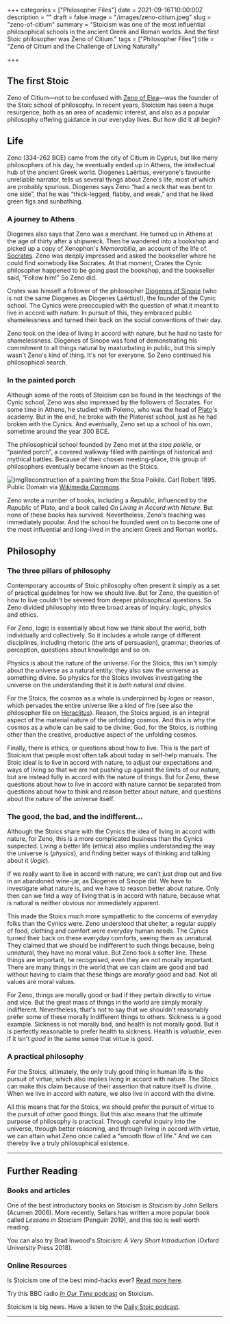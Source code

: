 +++
categories = ["Philosopher Files"]
date = 2021-09-16T10:00:00Z
description = ""
draft = false
image = "/images/zeno-citium.jpeg"
slug = "zeno-of-citium"
summary = "Stoicism was one of the most influential philosophical schools in the ancient Greek and Roman worlds. And the first Stoic philosopher was Zeno of Citium."
tags = ["Philosopher Files"]
title = "Zeno of Citium and the Challenge of Living Naturally"

+++

## The first Stoic

Zeno of Citium—not to be confused with [Zeno of Elea](/zeno-of-elea)—was the founder of the Stoic school of philosophy. In recent years,  Stoicism has seen a huge resurgence, both as an area of academic  interest, and also as a popular philosophy offering guidance in our  everyday lives. But how did it all begin?

## Life

Zeno (334-262 BCE) came from the city of Citium in Cyprus, but like many  philosophers of his day, he eventually ended up in Athens, the  intellectual hub of the ancient Greek world. Diogenes Laërtius,  everyone's favourite unreliable narrator, tells us several things about  Zeno's life, most of which are probably spurious. Diogenes says Zeno  “had a neck that was bent to one side”, that he was “thick-legged,  flabby, and weak,” and that he liked green figs and sunbathing.

### A journey to Athens

Diogenes also says that Zeno was a merchant. He turned up in Athens at the age  of thirty after a shipwreck. Then he wandered into a bookshop and picked up a copy of Xenophon's *Memorabilia*, an account of the life of [Socrates](/socrates). Zeno was deeply impressed and asked the bookseller where he could find  somebody like Socrates. At that moment, Crates the Cynic philosopher  happened to be going past the bookshop, and the bookseller said, “Follow him!” So Zeno did.

Crates was himself a follower of the philosopher [Diogenes of Sinope](/diogenes) (who is not the same Diogenes as Diogenes Laërtius!), the founder of  the Cynic school. The Cynics were preoccupied with the question of what  it meant to live in accord with nature. In pursuit of this, they  embraced public shamelessness and turned their back on the social  conventions of their day.

Zeno took on the idea of living in  accord with nature, but he had no taste for shamelessness. Diogenes of  Sinope was fond of demonstrating his commitment to all things natural by masturbating in public, but this simply wasn't Zeno's kind of thing.  It's not for everyone. So Zeno continued his philosophical search.

### In the painted porch

Although some of the roots of Stoicism can be found in the teachings of the  Cynic school, Zeno was also impressed by the followers of Socrates. For  some time in Athens, he studied with Polemo, who was the head of [Plato](plato-part-one/)'s academy. But in the end, he broke with the Platonist school, just as he had broken with the Cynics. And eventually, Zeno set up a school of his own, sometime around the year 300 BCE.

The philosophical school founded by Zeno met at the *stoa poikile*, or “painted porch”, a covered walkway filled with paintings of  historical and mythical battles. Because of their chosen meeting-place,  this group of philosophers eventually became known as the Stoics. 

![img](/images/stoa.jpg)Reconstruction of a painting from the Stoa Poikile. Carl Robert 1895. Public Domain via [Wikimedia Commons](https://commons.wikimedia.org/wiki/File:Marathon_battle_in_Stoa_Poikile,_Carl_Robert.jpg).

Zeno wrote a number of books, including a *Republic*, influenced by the *Republic* of Plato, and a book called *On Living in Accord with Nature*. But none of these books has survived. Nevertheless, Zeno's teaching was immediately popular. And the school he founded went on to become one of the most influential and long-lived in the ancient Greek and Roman  worlds.

## Philosophy

### The three pillars of philosophy

Contemporary accounts of Stoic philosophy often present it simply as a set of  practical guidelines for how we should live. But for Zeno, the question  of how to live couldn't be severed from deeper philosophical questions.  So Zeno divided philosophy into three broad areas of inquiry: logic,  physics and ethics. 

For Zeno, logic is essentially about how we *think* about the world, both individually and collectively. So it includes a whole  range of different disciplines, including rhetoric (the arts of  persuasion), grammar, theories of perception, questions about knowledge  and so on.

Physics is about the nature of the universe. For the  Stoics, this isn't simply about the universe as a natural entity: they  also saw the universe as something divine. So physics for the Stoics  involves investigating the universe on the understanding that it is *both* natural *and* divine.

For the Stoics, the cosmos as a whole is underpinned by *logos* or reason, which pervades the entire universe like a kind of fire (see also the philosopher file on [Heraclitus](/heraclitus)). Reason, the Stoics argued, is an integral aspect of the material nature of the unfolding cosmos. And this is why the cosmos as a whole can be  said to be divine: God, for the Stoics, is nothing other than the  creative, productive aspect of the unfolding cosmos.

Finally,  there is ethics, or questions about how to live. This is the part of  Stoicism that people most often talk about today in self-help manuals.  The Stoic ideal is to live in accord with nature, to adjust our  expectations and ways of living so that we are not pushing up against  the limits of our nature, but are instead fully in accord with the  nature of things. But for Zeno, these questions about how to live in  accord with nature cannot be separated from questions about how to think and reason better about nature, and questions about the nature of the  universe itself.

### The good, the bad, and the indifferent…

Although the Stoics share with the Cynics the idea of living in accord with  nature, for Zeno, this is a more complicated business than the Cynics  suspected. Living a better life (*ethics*) also implies understanding the way the universe is (*physics*), and finding better ways of thinking and talking about it (*logic*).

If we really want to live in accord with nature, we can't just drop out  and live in an abandoned wine-jar, as Diogenes of Sinope did. We have to investigate what nature is, and we have to reason better about nature.  Only then can we find a way of living that is in accord with nature,  because what is natural is neither obvious nor immediately apparent.

This made the Stoics much more sympathetic to the concerns of everyday folks than the Cynics were. Zeno understood that shelter, a regular supply of food, clothing and comfort were everyday human needs. The Cynics turned their back on these everyday comforts, seeing them as unnatural. They  claimed that we should be indifferent to such things because, being  unnatural, they have no moral value. But Zeno took a softer line. These  things are important, he recognised, even they are not morally  important. There are many things in the world that we can claim are good and bad without having to claim that these things are *morally* good and bad. Not all values are moral values. 

For Zeno, things are morally good or bad if they pertain directly to virtue and vice. But the great mass of things in the world are simply morally  indifferent. Nevertheless, that's not to say that we shouldn't  reasonably prefer some of these morally indifferent things to  others. Sickness is a good example. Sickness is not morally bad, and  health is not morally good. But it is perfectly reasonable to prefer  health to sickness. Health is *valuable*, even if it isn't *good* in the same sense that virtue is good.

### A practical philosophy

For the Stoics, ultimately, the only truly good thing in human life is the  pursuit of virtue, which also implies living in accord with nature. The  Stoics can make this claim because of their assertion that nature itself is divine. When we live in accord with nature, we also live in accord  with the divine.

All this means that for the Stoics, we should  prefer the pursuit of virtue to the pursuit of other good things. But  this also means that the ultimate purpose of philosophy is practical.  Through careful inquiry into the universe, through better reasoning, and through living in accord with virtue, we can attain what Zeno once  called a “smooth flow of life.” And we can thereby live a truly  philosophical existence.

------

## Further Reading

### **Books and articles**

One of the best introductory books on Stoicism is *Stoicism* by John Sellars (Acumen 2006). More recently, Sellars has written a more popular book called *Lessons in Stoicism* (Penguin 2019), and this too is well worth reading.

You can also try Brad Inwood's *Stoicism: A Very Short Introduction* (Oxford University Press 2018). 

### **Online Resources**

Is Stoicism one of the best mind-hacks ever? [Read more here](https://aeon.co/essays/why-stoicism-is-one-of-the-best-mind-hacks-ever-devised).

Try this BBC radio [*In Our Time* podcast](https://www.bbc.co.uk/programmes/p003k9fs) on Stoicism.

Stoicism is big news. Have a listen to the [Daily Stoic podcast](https://dailystoic.com/podcast/).

------
